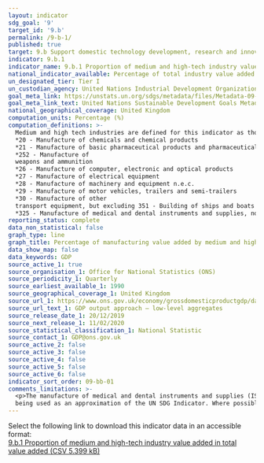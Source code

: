 ```yaml
---
layout: indicator
sdg_goal: '9'
target_id: '9.b'
permalink: /9-b-1/
published: true
target: 9.b Support domestic technology development, research and innovation in developing countries, including by ensuring a conducive policy environment for, inter alia, industrial diversification and value addition to commodities
indicator: 9.b.1
indicator_name: 9.b.1 Proportion of medium and high-tech industry value added in total value added
national_indicator_available: Percentage of total industry value added by different industries
un_designated_tier: Tier I
un_custodian_agency: United Nations Industrial Development Organization (UNIDO)
goal_meta_link: https://unstats.un.org/sdgs/metadata/files/Metadata-09-0B-01.pdf 
goal_meta_link_text: United Nations Sustainable Development Goals Metadata (PDF 332 KB)
national_geographical_coverage: United Kingdom
computation_units: Percentage (%)
computation_definitions: >-
  Medium and high tech industries are defined for this indicator as those covered by the following ISIC revision 4 codes; 
  *20 - Manufacture of chemicals and chemical products
  *21 - Manufacture of basic pharmaceutical products and pharmaceutical preparations
  *252 - Manufacture of
  weapons and ammunition
  *26 - Manufacture of computer, electronic and optical products
  *27 - Manufacture of electrical equipment
  *28 - Manufacture of machinery and equipment n.e.c.
  *29 - Manufacture of motor vehicles, trailers and semi-trailers
  *30 - Manufacture of other
  transport equipment, but excluding 351 - Building of ships and boats
  *325 - Manufacture of medical and dental instruments and supplies, not included in these figures
reporting_status: complete
data_non_statistical: false
graph_type: line
graph_title: Percentage of manufacturing value added by medium and high tech industries.
data_show_map: false
data_keywords: GDP
source_active_1: true
source_organisation_1: Office for National Statistics (ONS)
source_periodicity_1: Quarterly
source_earliest_available_1: 1990
source_geographical_coverage_1: United Kingdom
source_url_1: https://www.ons.gov.uk/economy/grossdomesticproductgdp/datasets/ukgdpolowlevelaggregates
source_url_text_1: GDP output approach – low-level aggregates
source_release_date_1: 20/12/2019
source_next_release_1: 11/02/2020
source_statistical_classification_1: National Statistic
source_contact_1: GDP@ons.gov.uk
source_active_2: false
source_active_3: false
source_active_4: false
source_active_5: false
source_active_6: false
indicator_sort_order: 09-bb-01
comments_limitations: >-
  <p>The manufacture of medical and dental instruments and supplies (ISIC4 325) have been excluded from the figures due to the small size of 325 meaning that it is not available as a specific breakdown.<br> All figures are presented on a seasonally adjusted basis.</p> This indicator is
  being used as an approximation of the UN SDG Indicator. Where possible, we will work to identify or develop UK data to meet the global indicator specification. This indicator has been identified in collaboration with topic experts.
---
```

Select the following link to download this indicator data in an accessible format:<br>[9.b.1 Proportion of medium and high-tech industry value added in total value added (CSV 5.399 kB)](https://sustainabledevelopment-uk.github.io/sdg-data/data/9-b-1.csv)